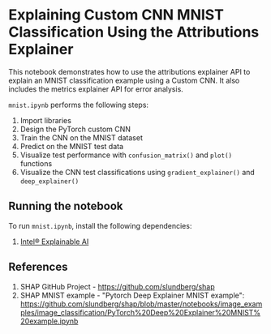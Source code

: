 # Explaining Custom CNN MNIST Classification Using the Attributions Explainer

This notebook demonstrates how to use the attributions explainer API to explain an MNIST classification example using a Custom CNN. It also includes the metrics explainer API for error analysis.

`mnist.ipynb` performs the following steps:
1. Import libraries
2. Design the PyTorch custom CNN
3. Train the CNN on the MNIST dataset
4. Predict on the MNIST test data
5. Visualize test performance with `confusion_matrix()` and `plot()` functions
6. Visualize the CNN test classifications using `gradient_explainer()` and `deep_explainer()`

## Running the notebook

To run `mnist.ipynb`, install the following dependencies:
1. [Intel® Explainable AI](https://github.com/Intel/intel-xai-tools)

## References

1. SHAP GitHub Project - https://github.com/slundberg/shap
2. SHAP MNIST example - "Pytorch Deep Explainer MNIST example": https://github.com/slundberg/shap/blob/master/notebooks/image_examples/image_classification/PyTorch%20Deep%20Explainer%20MNIST%20example.ipynb
